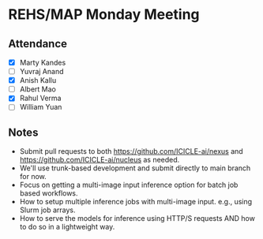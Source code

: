 # REHS/MAP Monday Meeting

## Attendance
- [x] Marty Kandes
- [ ] Yuvraj Anand
- [x] Anish Kallu
- [ ] Albert Mao
- [x] Rahul Verma
- [ ] William Yuan

## Notes

- Submit pull requests to both https://github.com/ICICLE-ai/nexus and https://github.com/ICICLE-ai/nucleus as needed.
- We'll use trunk-based development and submit directly to main branch for now.
- Focus on getting a multi-image input inference option for batch job based workflows.
- How to setup multiple inference jobs with multi-image input. e.g., using Slurm job arrays.
- How to serve the models for inference using HTTP/S requests AND how to do so in a lightweight way.
